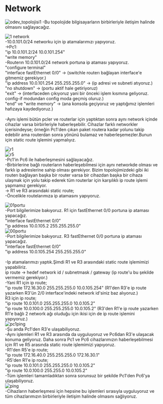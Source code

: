 # Network

![odev_topolojisi1](https://github.com/ggunayd/Network/assets/99563515/efdf29ba-2a4d-4293-b6b4-50c8ac4b049c)
-Bu topolojide bilgisayarların birbirleriyle iletişim halinde olmasını sağlayacağız.

![1 network](https://github.com/ggunayd/Network/assets/99563515/19471d9f-2ac6-433f-8f5f-97742f7e4628)
<br>
-10.0.101.0/24 networku için ip atamalarımızı yapıyoruz.
<br>
->Pc1:
<br>
  "ip 10.0.101.2/24 10.0.101.254"
  <br>
  "write memory"
  <br>
-Routerın 10.0.101.0/24 network portuna ip ataması yapıyoruz.
<br>
  "configure terminal"
  <br>
  "interface fastEthernet 0/0" -> (switchle routerı bağlayan interface'e gitmemiz gerekiyor.)
  <br>
  "ip address 10.0.101.254 255.255.255.0" -> (ip adresi ve subneti atıyoruz.)
  <br>
  "no shutdown" -> (portu aktif hale getiriyoruz)
  <br>
  "exit" -> (interfaceden çıkıyoruz yani bir önceki işlem kısmına geliyoruz. config-if modundan config moda geçmiş oluruz.)
  <br>
  "end" ve "write memory" -> (ana konsola geçiyoruz ve yaptığımız işlemleri hafızaya kaydediyoruz.)  
  <br>
  -Aynı işlemi bütün pcler ve routerlar için yaptıktan sonra aynı network içinde cihazlar varsa birbirleriyle haberleşebilir.
Cihazlar farklı networkler içerisindeyse; örneğin Pc1'den çıkan paket routera kadar yolunu takip edebilir ama routerdan sonra
yönünü bulamaz ve haberleşemezler.Bunun için static route işlemini yapmalıyız.
<br>

![r1](https://github.com/ggunayd/Network/assets/99563515/b0314764-1a28-4b0e-9a76-9ed66b558ac1)
<br>
![r5](https://github.com/ggunayd/Network/assets/99563515/349ec5e6-2c08-49a9-9ecb-ca9a090f6787)
<br>
  -Pc1'in Pc6 ile haberleşmesini sağlayacağız.
  <br>
  -Birbirlerine bağlı routerların haberleşebilmesi için aynı networkde olması ve farklı ip adreslerine sahip olması gerekiyor. Bizim topolojimizdeki gibi iki routerı bağlayan başka bir router varsa bir cihazdan
  başka bir cihaza ulaşmak için yolu takip ederek tüm routerlar için karşılıklı ip route işlemi yapmamız gerekiyor.
  <br>
  -> R1 ve R3 arasındaki static route;
  <br>
  -Öncelikle routelarımıza ip atamasını yapıyoruz.
  <br>
  
  ![01portu](https://github.com/ggunayd/Network/assets/99563515/ca519610-6209-4bbd-be64-c4a4740295a6)
  <br>
  -Port bilgilerimize bakıyoruz. R1 için fastEthernet 0/0 portuna ip ataması yapacağız.
  <br>
  "interface fastEthernet 0/0"
  <br>
  "ip address 10.0.105.2 255.255.255.0"
  <br>
  ![00portu](https://github.com/ggunayd/Network/assets/99563515/3c2c4b73-f9eb-4867-a5f9-c9fac4d92716)
  <br>
  -Port bilgilerimize bakıyoruz. R3 fastEthernet 0/0 portuna ip ataması yapacağız.
  <br>
  "interface fastEthernet 0/0"
  <br>
  "ip address 10.0.105.254 255.255.255.0"
  <br>
  <br>
  -Ip atamalarımızı yaptık.Şimdi R1 ve R3 arasındaki static route işlemimizi yapabiliriz.
  <br>
  ip route -> hedef network id / subnetmask / gateway (ip route'u bu şekilde vermemiz gerekiyor.)
  <br>
  -Yani R1 için ip route;
  <br>
  "ip route 172.16.30.0 255.255.255.0 10.0.105.254" (R1'den R3'e ip route yazarken R3'ün 2/0 interface'indeki network id'siniz baz alıyoruz.)
  <br>
  R3 için ip route;
  <br>
  "ip route 10.0.101.0 255.255.255.0 10.0.105.2" 
  <br>
  "ip route 10.0.100.0 255.255.255.0 10.0.105.2" (R3'den R1'e ip route yazarken R1'e bağlı 2 network ağı oluduğu için ikisi için de ip route işlemini yapıyoruz.)
  <br>
  ![pc1ping](https://github.com/ggunayd/Network/assets/99563515/fecd05a9-9afe-4025-aa3e-1e97cc648cdf)
  <br>
  -Şu anda Pc1'den R3'e ulaşabiliyoruz. 
  <br>
  -Aynı işlemleri R1 ve R3 arasında da uyguluyoruz ve Pc6dan R3'e ulaşacak konuma geliyoruz. Daha sonra Pc1 ve Pc6 cihazlarımızın haberleşebilmesi için R1 ve R5 arasında static route 
  işlemimizi yapıyoruz.
  <br>
  -R1'den R5'e ip route;
  <br>
  "ip route 172.16.40.0 255.255.255.0 172.16.30.1"
  <br>
  -R5'den R1'e ip route;
  <br>
  "ip route 10.0.101.0 255.255.255.0 10.0.105.2"
  <br>
  "ip route 10.0.100.0 255.255.0 10.0.105.2"
  <br>
  -Tüm işlemleri tamamladıktan sonra sorunsuz bir şekilde Pc1'den Pc6'ya ulaşabiliyoruz.
  <br>
  ![ping](https://github.com/ggunayd/Network/assets/99563515/f6f6c27b-b26a-47f9-888c-f3b4d3184f1f)
  <br>
  -Cihazların haberleşmesi için hepsine bu işlemleri sırasıyla uyguluyoruz ve tüm cihazlarımızın birbirleriyle iletişim halinde olmasını sağlıyoruz.
  
  
  
  
  
  
  
  
  

